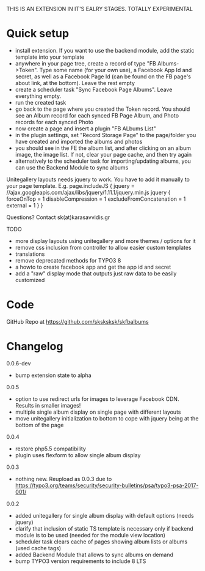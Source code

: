

THIS IS AN EXTENSION IN IT'S EALRY STAGES. TOTALLY EXPERIMENTAL

# Quick setup
* install extension. If you want to use the backend module, add the static template into your template
* anywhere in your page tree, create a record of type "FB Albums->Token". Type some name (for your own use), a Facebook App Id and secret, as well as a Facebook Page Id (can be found on the FB page's about link, at the bottom). Leave the rest empty
* create a scheduler task "Sync Facebook Page Albums". Leave everything empty. 
* run the created task
* go back to the page where you created the Token record. You should see an Album record for each synced FB Page Album, and Photo records for each synced Photo
* now create a page and insert a plugin "FB ALbums List"
* in the plugin settings, set "Record Storage Page" to the page/folder you have created and imported the albums and photos
* you should see in the FE the album list, and after clicking on an album image, the image list. If not, clear your page cache, and then try again
* alternatively to the scheduler task for importing/updating albums, you can use the Backend Module to sync albums


Unitegallery layouts needs jquery to work. You have to add it manually to your page template. E.g.
    page.includeJS {
        jquery = //ajax.googleapis.com/ajax/libs/jquery/1.11.1/jquery.min.js
        jquery {
            forceOnTop = 1
            disableCompression = 1
            excludeFromConcatenation = 1
            external = 1
        }
    }

Questions? Contact sk(at)karasavvidis.gr



TODO
- more display layouts using unitegallery and more themes / options for it
- remove css inclusion from controller to allow easier custom templates
- translations
- remove deprecated methods for TYPO3 8 
- a howto to create facebook app and get the app id and secret
- add a "raw" display mode that outputs just raw data to be easily customized

# Code
GitHub Repo at https://github.com/sksksksk/skfbalbums

# Changelog
0.0.6-dev
- bump extension state to alpha

0.0.5
- option to use redirect urls for images to leverage Facebook CDN. Results in smaller images!
- multiple single album display on single page with different layouts
- move unitegallery initialization to bottom to cope with jquery being at the bottom of the page

0.0.4
- restore php5.5 compatibility
- plugin uses flexform to allow single album display 

0.0.3
- nothing new. Reupload as 0.0.3 due to https://typo3.org/teams/security/security-bulletins/psa/typo3-psa-2017-001/

0.0.2
- added unitegallery for single album display with default options (needs jquery)
- clarify that inclusion of static TS template is necessary only if backend module is to be used (needed for the module view location)
- scheduler task clears cache of pages showing album lists or albums (used cache tags)
- added Backend Module that allows to sync albums on demand
- bump TYPO3 version requirements to include 8 LTS